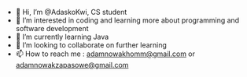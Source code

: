 - 👋 Hi, I’m @AdaskoKwi, CS student
- 👀 I’m interested in coding and learning more about programming and software development
- 🌱 I’m currently learning Java
- 💞️ I’m looking to collaborate on further learning
- 📫 How to reach me : adamnowakhomm@gmail.com or adamnowakzapasowe@gmail.com

<!---
AdaskoKwi/AdaskoKwi is a ✨ special ✨ repository because its `README.md` (this file) appears on your GitHub profile.
You can click the Preview link to take a look at your changes.
--->

